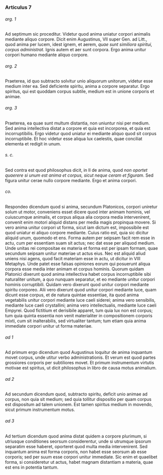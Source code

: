 ### Articulus 7

###### arg. 1
Ad septimum sic proceditur. Videtur quod anima uniatur corpori animalis mediante aliquo corpore. Dicit enim Augustinus, VII super Gen. ad Litt., quod anima per lucem, idest ignem, et aerem, *quae sunt similiora spiritui, corpus administrat*. Ignis autem et aer sunt corpora. Ergo anima unitur corpori humano mediante aliquo corpore.

###### arg. 2
Praeterea, id quo subtracto solvitur unio aliquorum unitorum, videtur esse medium inter ea. Sed deficiente spiritu, anima a corpore separatur. Ergo spiritus, qui est quoddam corpus subtile, medium est in unione corporis et animae.

###### arg. 3
Praeterea, ea quae sunt multum distantia, non uniuntur nisi per medium. Sed anima intellectiva distat a corpore et quia est incorporea, et quia est incorruptibilis. Ergo videtur quod uniatur ei mediante aliquo quod sit corpus incorruptibile. Et hoc videtur esse aliqua lux caelestis, quae conciliat elementa et redigit in unum.

###### s. c.
Sed contra est quod philosophus dicit, in II de anima, quod *non oportet quaerere si unum est anima et corpus, sicut neque ceram et figuram*. Sed figura unitur cerae nullo corpore mediante. Ergo et anima corpori.

###### co.
Respondeo dicendum quod si anima, secundum Platonicos, corpori uniretur solum ut motor, conveniens esset dicere quod inter animam hominis, vel cuiuscumque animalis, et corpus aliqua alia corpora media intervenirent, convenit enim motori aliquid distans per media magis propinqua movere. Si vero anima unitur corpori ut forma, sicut iam dictum est, impossibile est quod uniatur ei aliquo corpore mediante. Cuius ratio est, quia sic dicitur aliquid unum, quomodo et ens. Forma autem per seipsam facit rem esse in actu, cum per essentiam suam sit actus; nec dat esse per aliquod medium. Unde unitas rei compositae ex materia et forma est per ipsam formam, quae secundum seipsam unitur materiae ut actus eius. Nec est aliquid aliud uniens nisi agens, quod facit materiam esse in actu, ut dicitur in VIII Metaphys. Unde patet esse falsas opiniones eorum qui posuerunt aliqua corpora esse media inter animam et corpus hominis. Quorum quidam Platonici dixerunt quod anima intellectiva habet corpus incorruptibile sibi naturaliter unitum, a quo nunquam separatur, et eo mediante unitur corpori hominis corruptibili. Quidam vero dixerunt quod unitur corpori mediante spiritu corporeo. Alii vero dixerunt quod unitur corpori mediante luce, quam dicunt esse corpus, et de natura quintae essentiae, ita quod anima vegetabilis unitur corpori mediante luce caeli siderei; anima vero sensibilis, mediante luce caeli crystallini; anima vero intellectualis, mediante luce caeli Empyrei. Quod fictitium et derisibile apparet, tum quia lux non est corpus; tum quia quinta essentia non venit materialiter in compositionem corporis mixti, cum sit inalterabilis, sed virtualiter tantum; tum etiam quia anima immediate corpori unitur ut forma materiae.

###### ad 1
Ad primum ergo dicendum quod Augustinus loquitur de anima inquantum movet corpus, unde utitur verbo administrationis. Et verum est quod partes grossiores corporis per subtiliores movet. Et primum instrumentum virtutis motivae est spiritus, ut dicit philosophus in libro de causa motus animalium.

###### ad 2
Ad secundum dicendum quod, subtracto spiritu, deficit unio animae ad corpus, non quia sit medium; sed quia tollitur dispositio per quam corpus est dispositum ad talem unionem. Est tamen spiritus medium in movendo, sicut primum instrumentum motus.

###### ad 3
Ad tertium dicendum quod anima distat quidem a corpore plurimum, si utriusque conditiones seorsum considerentur, unde si utrumque ipsorum separatim esse haberet, oporteret quod multa media intervenirent. Sed inquantum anima est forma corporis, non habet esse seorsum ab esse corporis; sed per suum esse corpori unitur immediate. Sic enim et quaelibet forma, si consideretur ut actus, habet magnam distantiam a materia, quae est ens in potentia tantum.

